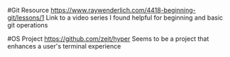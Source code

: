 #Git Resource
https://www.raywenderlich.com/4418-beginning-git/lessons/1
Link to a video series I found helpful for beginning and basic git operations

#OS Project
https://github.com/zeit/hyper 
Seems to be a project that enhances a user's terminal experience